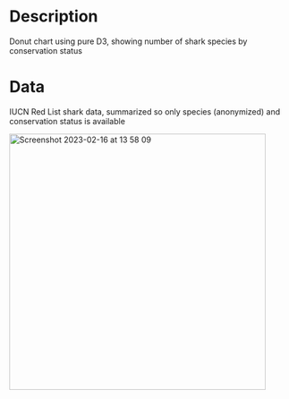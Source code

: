 # Description
Donut chart using pure D3, showing number of shark species by conservation status

# Data
IUCN Red List shark data, summarized so only species (anonymized) and conservation status is available

<img width="458" alt="Screenshot 2023-02-16 at 13 58 09" src="https://github.com/jhjanicki/d3_vanilla_donut/assets/6565011/de8d7aa7-216b-4688-9450-2c716c5b4d60">
